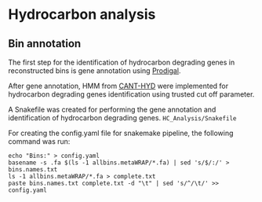 # Hydrocarbon analysis
## Bin annotation
The first step for the identification of hydrocarbon degrading genes in reconstructed bins is gene annotation using [Prodigal](https://github.com/hyattpd/Prodigal).  

After gene annotation, HMM from [CANT-HYD](https://github.com/dgittins/CANT-HYD-HydrocarbonBiodegradation) were implemented for hydrocarbon degrading genes identification using trusted cut off parameter.

A Snakefile was created for performing the gene annotation and identification of hydrocarbon degrading genes. ```HC_Analysis/Snakefile```

For creating the config.yaml file for snakemake pipeline, the following command was run:
```
echo "Bins:" > config.yaml
basename -s .fa $(ls -1 allbins.metaWRAP/*.fa) | sed 's/$/:/' > bins.names.txt
ls -1 allbins.metaWRAP/*.fa > complete.txt
paste bins.names.txt complete.txt -d "\t" | sed 's/^/\t/' >> config.yaml
```
